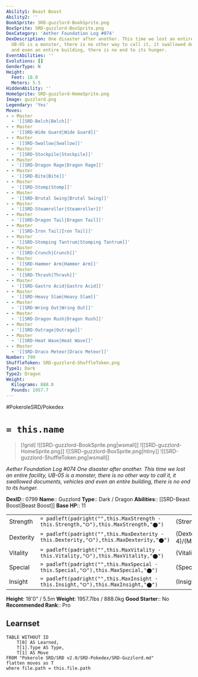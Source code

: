 ```yaml
---
Ability1: Beast Boost
Ability2: ''
BookSprite: SRD-guzzlord-BookSprite.png
BoxSprite: SRD-guzzlord-BoxSprite.png
DexCategory: 'Aether Foundation Log #074'
DexDescription: One disaster after another. This time we lost an entire facility,
  UB-05 is a monster, there is no other way to call it, it swallowed documents, vehicles
  and even an entire building, there is no end to its hunger.
EventAbilities: ''
Evolutions: []
GenderType: N
Height:
  Feet: 18.0
  Meters: 5.5
HiddenAbility: ''
HomeSprite: SRD-guzzlord-HomeSprite.png
Image: guzzlord.png
Legendary: 'Yes'
Moves:
- - Master
  - '[[SRD-Belch|Belch]]'
- - Master
  - '[[SRD-Wide Guard|Wide Guard]]'
- - Master
  - '[[SRD-Swallow|Swallow]]'
- - Master
  - '[[SRD-Stockpile|Stockpile]]'
- - Master
  - '[[SRD-Dragon Rage|Dragon Rage]]'
- - Master
  - '[[SRD-Bite|Bite]]'
- - Master
  - '[[SRD-Stomp|Stomp]]'
- - Master
  - '[[SRD-Brutal Swing|Brutal Swing]]'
- - Master
  - '[[SRD-Steamroller|Steamroller]]'
- - Master
  - '[[SRD-Dragon Tail|Dragon Tail]]'
- - Master
  - '[[SRD-Iron Tail|Iron Tail]]'
- - Master
  - '[[SRD-Stomping Tantrum|Stomping Tantrum]]'
- - Master
  - '[[SRD-Crunch|Crunch]]'
- - Master
  - '[[SRD-Hammer Arm|Hammer Arm]]'
- - Master
  - '[[SRD-Thrash|Thrash]]'
- - Master
  - '[[SRD-Gastro Acid|Gastro Acid]]'
- - Master
  - '[[SRD-Heavy Slam|Heavy Slam]]'
- - Master
  - '[[SRD-Wring Out|Wring Out]]'
- - Master
  - '[[SRD-Dragon Rush|Dragon Rush]]'
- - Master
  - '[[SRD-Outrage|Outrage]]'
- - Master
  - '[[SRD-Heat Wave|Heat Wave]]'
- - Master
  - '[[SRD-Draco Meteor|Draco Meteor]]'
Number: 799
ShuffleToken: SRD-guzzlord-ShuffleToken.png
Type1: Dark
Type2: Dragon
Weight:
  Kilograms: 888.0
  Pounds: 1957.7
---
```


#PokeroleSRD/Pokedex

# `= this.name`

> [!grid]
> ![[SRD-guzzlord-BookSprite.png|wsmall]]
> ![[SRD-guzzlord-HomeSprite.png]]
> ![[SRD-guzzlord-BoxSprite.png|htiny]]
> ![[SRD-guzzlord-ShuffleToken.png|wsmall]]


*Aether Foundation Log #074*
*One disaster after another. This time we lost an entire facility, UB-05 is a monster, there is no other way to call it, it swallowed documents, vehicles and even an entire building, there is no end to its hunger.*

**DexID**:: 0799
**Name**:: Guzzlord
**Type**:: Dark / Dragon
**Abilities**:: [[SRD-Beast Boost|Beast Boost]]
**Base HP**:: 11

|           |                                                                                        |                                          |
| --------- | -------------------------------------------------------------------------------------- | ---------------------------------------- |
| Strength  | `= padleft(padright("",this.MaxStrength - this.Strength,"⭘"),this.MaxStrength,"⬤")`    | (Strength::6)/(MaxStrength::6)   |
| Dexterity | `= padleft(padright("",this.MaxDexterity - this.Dexterity,"⭘"),this.MaxDexterity,"⬤")` | (Dexterity:: 4)/(MaxDexterity::4) |
| Vitality  | `= padleft(padright("",this.MaxVitality - this.Vitality,"⭘"),this.MaxVitality,"⬤")`    | (Vitality::4)/(MaxVitality::4)   |
| Special   | `= padleft(padright("",this.MaxSpecial - this.Special,"⭘"),this.MaxSpecial,"⬤")`       | (Special::6)/(MaxSpecial::6)     |
| Insight   | `= padleft(padright("",this.MaxInsight - this.Insight,"⭘"),this.MaxInsight,"⬤")`       | (Insight::4)/(MaxInsight::4)     |

**Height**: 18'0" / 5.5m
**Weight**: 1957.7lbs / 888.0kg
**Good Starter**:: No
**Recommended Rank**:: Pro

## Learnset

```dataview
TABLE WITHOUT ID
    T[0] AS Learned,
    T[1].Type AS Type,
    T[1] AS Move
FROM "Pokerole SRD/SRD v2.0/SRD-Pokedex/SRD-Guzzlord.md"
flatten moves as T
where file.path = this.file.path
```
